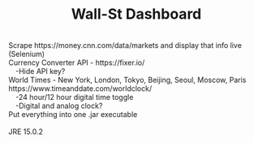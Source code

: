 # <div align="center">Wall-St Dashboard</div>

</br>

<div>Scrape https://money.cnn.com/data/markets and display that info live (Selenium)</div>
<div>Currency Converter API - https://fixer.io/<div>
<div>&ensp;&ensp;-Hide API key?</div>
<div>World Times - New York, London, Tokyo, Beijing, Seoul, Moscow, Paris https://www.timeanddate.com/worldclock/</div>
<div>&ensp;&ensp;-24 hour/12 hour digital time toggle</div>
<div>&ensp;&ensp;-Digital and analog clock?</div>
<div>Put everything into one .jar executable</div>

</br>

<div>JRE 15.0.2</div
